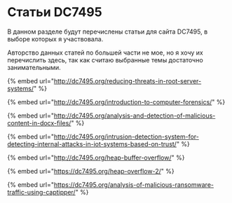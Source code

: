 # Статьи DC7495

В данном разделе будут перечислены статьи для сайта DC7495, в выборе которых я участвовала.

Авторство данных статей по большей части не мое, но я хочу их перечислить здесь, так как считаю выбранные темы достаточно занимательными.

{% embed url="http://dc7495.org/reducing-threats-in-root-server-systems/" %}

{% embed url="http://dc7495.org/introduction-to-computer-forensics/" %}

{% embed url="http://dc7495.org/analysis-and-detection-of-malicious-content-in-docx-files/" %}

{% embed url="http://dc7495.org/intrusion-detection-system-for-detecting-internal-attacks-in-iot-systems-based-on-trust/" %}

{% embed url="http://dc7495.org/heap-buffer-overflow/" %}

{% embed url="https://dc7495.org/heap-overflow-2/" %}

{% embed url="https://dc7495.org/analysis-of-malicious-ransomware-traffic-using-captipper/" %}



